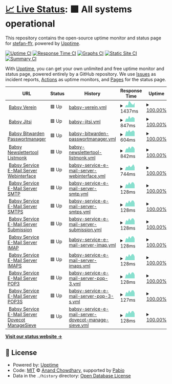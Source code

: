 # [📈 Live Status](https://uptime.babsy.ch): <!--live status--> **🟩 All systems operational**

This repository contains the open-source uptime monitor and status page for [stefan-ffr](https://uptime.babsy.ch), powered by [Upptime](https://github.com/upptime/upptime).

[![Uptime CI](https://github.com/stefan-ffr/uptime/workflows/Uptime%20CI/badge.svg)](https://github.com/stefan-ffr/uptime/actions?query=workflow%3A%22Uptime+CI%22)
[![Response Time CI](https://github.com/stefan-ffr/uptime/workflows/Response%20Time%20CI/badge.svg)](https://github.com/stefan-ffr/uptime/actions?query=workflow%3A%22Response+Time+CI%22)
[![Graphs CI](https://github.com/stefan-ffr/uptime/workflows/Graphs%20CI/badge.svg)](https://github.com/stefan-ffr/uptime/actions?query=workflow%3A%22Graphs+CI%22)
[![Static Site CI](https://github.com/stefan-ffr/uptime/workflows/Static%20Site%20CI/badge.svg)](https://github.com/stefan-ffr/uptime/actions?query=workflow%3A%22Static+Site+CI%22)
[![Summary CI](https://github.com/stefan-ffr/uptime/workflows/Summary%20CI/badge.svg)](https://github.com/stefan-ffr/uptime/actions?query=workflow%3A%22Summary+CI%22)

With [Upptime](https://upptime.js.org), you can get your own unlimited and free uptime monitor and status page, powered entirely by a GitHub repository. We use [Issues](https://github.com/stefan-ffr/uptime/issues) as incident reports, [Actions](https://github.com/stefan-ffr/uptime/actions) as uptime monitors, and [Pages](https://uptime.babsy.ch) for the status page.

<!--start: status pages-->
<!-- This summary is generated by Upptime (https://github.com/upptime/upptime) -->
<!-- Do not edit this manually, your changes will be overwritten -->
<!-- prettier-ignore -->
| URL | Status | History | Response Time | Uptime |
| --- | ------ | ------- | ------------- | ------ |
| <img alt="" src="https://icons.duckduckgo.com/ip3/verein.babsy.ch.ico" height="13"> [Babsy Verein](https://verein.babsy.ch) | 🟩 Up | [babsy-verein.yml](https://github.com/BabsyIT/uptime/commits/HEAD/history/babsy-verein.yml) | <details><summary><img alt="Response time graph" src="./graphs/babsy-verein/response-time-week.png" height="20"> 1437ms</summary><br><a href="https://uptime.babsy.ch/history/babsy-verein"><img alt="Response time 1368" src="https://img.shields.io/endpoint?url=https%3A%2F%2Fraw.githubusercontent.com%2FBabsyIT%2Fuptime%2FHEAD%2Fapi%2Fbabsy-verein%2Fresponse-time.json"></a><br><a href="https://uptime.babsy.ch/history/babsy-verein"><img alt="24-hour response time 1821" src="https://img.shields.io/endpoint?url=https%3A%2F%2Fraw.githubusercontent.com%2FBabsyIT%2Fuptime%2FHEAD%2Fapi%2Fbabsy-verein%2Fresponse-time-day.json"></a><br><a href="https://uptime.babsy.ch/history/babsy-verein"><img alt="7-day response time 1437" src="https://img.shields.io/endpoint?url=https%3A%2F%2Fraw.githubusercontent.com%2FBabsyIT%2Fuptime%2FHEAD%2Fapi%2Fbabsy-verein%2Fresponse-time-week.json"></a><br><a href="https://uptime.babsy.ch/history/babsy-verein"><img alt="30-day response time 1296" src="https://img.shields.io/endpoint?url=https%3A%2F%2Fraw.githubusercontent.com%2FBabsyIT%2Fuptime%2FHEAD%2Fapi%2Fbabsy-verein%2Fresponse-time-month.json"></a><br><a href="https://uptime.babsy.ch/history/babsy-verein"><img alt="1-year response time 1368" src="https://img.shields.io/endpoint?url=https%3A%2F%2Fraw.githubusercontent.com%2FBabsyIT%2Fuptime%2FHEAD%2Fapi%2Fbabsy-verein%2Fresponse-time-year.json"></a></details> | <details><summary><a href="https://uptime.babsy.ch/history/babsy-verein">100.00%</a></summary><a href="https://uptime.babsy.ch/history/babsy-verein"><img alt="All-time uptime 99.97%" src="https://img.shields.io/endpoint?url=https%3A%2F%2Fraw.githubusercontent.com%2FBabsyIT%2Fuptime%2FHEAD%2Fapi%2Fbabsy-verein%2Fuptime.json"></a><br><a href="https://uptime.babsy.ch/history/babsy-verein"><img alt="24-hour uptime 100.00%" src="https://img.shields.io/endpoint?url=https%3A%2F%2Fraw.githubusercontent.com%2FBabsyIT%2Fuptime%2FHEAD%2Fapi%2Fbabsy-verein%2Fuptime-day.json"></a><br><a href="https://uptime.babsy.ch/history/babsy-verein"><img alt="7-day uptime 100.00%" src="https://img.shields.io/endpoint?url=https%3A%2F%2Fraw.githubusercontent.com%2FBabsyIT%2Fuptime%2FHEAD%2Fapi%2Fbabsy-verein%2Fuptime-week.json"></a><br><a href="https://uptime.babsy.ch/history/babsy-verein"><img alt="30-day uptime 100.00%" src="https://img.shields.io/endpoint?url=https%3A%2F%2Fraw.githubusercontent.com%2FBabsyIT%2Fuptime%2FHEAD%2Fapi%2Fbabsy-verein%2Fuptime-month.json"></a><br><a href="https://uptime.babsy.ch/history/babsy-verein"><img alt="1-year uptime 99.97%" src="https://img.shields.io/endpoint?url=https%3A%2F%2Fraw.githubusercontent.com%2FBabsyIT%2Fuptime%2FHEAD%2Fapi%2Fbabsy-verein%2Fuptime-year.json"></a></details>
| <img alt="" src="https://icons.duckduckgo.com/ip3/jitsi.babsy.ch.ico" height="13"> [Babsy Jitsi](https://jitsi.babsy.ch) | 🟩 Up | [babsy-jitsi.yml](https://github.com/BabsyIT/uptime/commits/HEAD/history/babsy-jitsi.yml) | <details><summary><img alt="Response time graph" src="./graphs/babsy-jitsi/response-time-week.png" height="20"> 847ms</summary><br><a href="https://uptime.babsy.ch/history/babsy-jitsi"><img alt="Response time 796" src="https://img.shields.io/endpoint?url=https%3A%2F%2Fraw.githubusercontent.com%2FBabsyIT%2Fuptime%2FHEAD%2Fapi%2Fbabsy-jitsi%2Fresponse-time.json"></a><br><a href="https://uptime.babsy.ch/history/babsy-jitsi"><img alt="24-hour response time 738" src="https://img.shields.io/endpoint?url=https%3A%2F%2Fraw.githubusercontent.com%2FBabsyIT%2Fuptime%2FHEAD%2Fapi%2Fbabsy-jitsi%2Fresponse-time-day.json"></a><br><a href="https://uptime.babsy.ch/history/babsy-jitsi"><img alt="7-day response time 847" src="https://img.shields.io/endpoint?url=https%3A%2F%2Fraw.githubusercontent.com%2FBabsyIT%2Fuptime%2FHEAD%2Fapi%2Fbabsy-jitsi%2Fresponse-time-week.json"></a><br><a href="https://uptime.babsy.ch/history/babsy-jitsi"><img alt="30-day response time 828" src="https://img.shields.io/endpoint?url=https%3A%2F%2Fraw.githubusercontent.com%2FBabsyIT%2Fuptime%2FHEAD%2Fapi%2Fbabsy-jitsi%2Fresponse-time-month.json"></a><br><a href="https://uptime.babsy.ch/history/babsy-jitsi"><img alt="1-year response time 796" src="https://img.shields.io/endpoint?url=https%3A%2F%2Fraw.githubusercontent.com%2FBabsyIT%2Fuptime%2FHEAD%2Fapi%2Fbabsy-jitsi%2Fresponse-time-year.json"></a></details> | <details><summary><a href="https://uptime.babsy.ch/history/babsy-jitsi">100.00%</a></summary><a href="https://uptime.babsy.ch/history/babsy-jitsi"><img alt="All-time uptime 100.00%" src="https://img.shields.io/endpoint?url=https%3A%2F%2Fraw.githubusercontent.com%2FBabsyIT%2Fuptime%2FHEAD%2Fapi%2Fbabsy-jitsi%2Fuptime.json"></a><br><a href="https://uptime.babsy.ch/history/babsy-jitsi"><img alt="24-hour uptime 100.00%" src="https://img.shields.io/endpoint?url=https%3A%2F%2Fraw.githubusercontent.com%2FBabsyIT%2Fuptime%2FHEAD%2Fapi%2Fbabsy-jitsi%2Fuptime-day.json"></a><br><a href="https://uptime.babsy.ch/history/babsy-jitsi"><img alt="7-day uptime 100.00%" src="https://img.shields.io/endpoint?url=https%3A%2F%2Fraw.githubusercontent.com%2FBabsyIT%2Fuptime%2FHEAD%2Fapi%2Fbabsy-jitsi%2Fuptime-week.json"></a><br><a href="https://uptime.babsy.ch/history/babsy-jitsi"><img alt="30-day uptime 100.00%" src="https://img.shields.io/endpoint?url=https%3A%2F%2Fraw.githubusercontent.com%2FBabsyIT%2Fuptime%2FHEAD%2Fapi%2Fbabsy-jitsi%2Fuptime-month.json"></a><br><a href="https://uptime.babsy.ch/history/babsy-jitsi"><img alt="1-year uptime 100.00%" src="https://img.shields.io/endpoint?url=https%3A%2F%2Fraw.githubusercontent.com%2FBabsyIT%2Fuptime%2FHEAD%2Fapi%2Fbabsy-jitsi%2Fuptime-year.json"></a></details>
| <img alt="" src="https://icons.duckduckgo.com/ip3/bitwarden.babsy.ch.ico" height="13"> [Babsy Bitwarden Passwortmanager](https://bitwarden.babsy.ch) | 🟩 Up | [babsy-bitwarden-passwortmanager.yml](https://github.com/BabsyIT/uptime/commits/HEAD/history/babsy-bitwarden-passwortmanager.yml) | <details><summary><img alt="Response time graph" src="./graphs/babsy-bitwarden-passwortmanager/response-time-week.png" height="20"> 604ms</summary><br><a href="https://uptime.babsy.ch/history/babsy-bitwarden-passwortmanager"><img alt="Response time 561" src="https://img.shields.io/endpoint?url=https%3A%2F%2Fraw.githubusercontent.com%2FBabsyIT%2Fuptime%2FHEAD%2Fapi%2Fbabsy-bitwarden-passwortmanager%2Fresponse-time.json"></a><br><a href="https://uptime.babsy.ch/history/babsy-bitwarden-passwortmanager"><img alt="24-hour response time 533" src="https://img.shields.io/endpoint?url=https%3A%2F%2Fraw.githubusercontent.com%2FBabsyIT%2Fuptime%2FHEAD%2Fapi%2Fbabsy-bitwarden-passwortmanager%2Fresponse-time-day.json"></a><br><a href="https://uptime.babsy.ch/history/babsy-bitwarden-passwortmanager"><img alt="7-day response time 604" src="https://img.shields.io/endpoint?url=https%3A%2F%2Fraw.githubusercontent.com%2FBabsyIT%2Fuptime%2FHEAD%2Fapi%2Fbabsy-bitwarden-passwortmanager%2Fresponse-time-week.json"></a><br><a href="https://uptime.babsy.ch/history/babsy-bitwarden-passwortmanager"><img alt="30-day response time 610" src="https://img.shields.io/endpoint?url=https%3A%2F%2Fraw.githubusercontent.com%2FBabsyIT%2Fuptime%2FHEAD%2Fapi%2Fbabsy-bitwarden-passwortmanager%2Fresponse-time-month.json"></a><br><a href="https://uptime.babsy.ch/history/babsy-bitwarden-passwortmanager"><img alt="1-year response time 561" src="https://img.shields.io/endpoint?url=https%3A%2F%2Fraw.githubusercontent.com%2FBabsyIT%2Fuptime%2FHEAD%2Fapi%2Fbabsy-bitwarden-passwortmanager%2Fresponse-time-year.json"></a></details> | <details><summary><a href="https://uptime.babsy.ch/history/babsy-bitwarden-passwortmanager">100.00%</a></summary><a href="https://uptime.babsy.ch/history/babsy-bitwarden-passwortmanager"><img alt="All-time uptime 100.00%" src="https://img.shields.io/endpoint?url=https%3A%2F%2Fraw.githubusercontent.com%2FBabsyIT%2Fuptime%2FHEAD%2Fapi%2Fbabsy-bitwarden-passwortmanager%2Fuptime.json"></a><br><a href="https://uptime.babsy.ch/history/babsy-bitwarden-passwortmanager"><img alt="24-hour uptime 100.00%" src="https://img.shields.io/endpoint?url=https%3A%2F%2Fraw.githubusercontent.com%2FBabsyIT%2Fuptime%2FHEAD%2Fapi%2Fbabsy-bitwarden-passwortmanager%2Fuptime-day.json"></a><br><a href="https://uptime.babsy.ch/history/babsy-bitwarden-passwortmanager"><img alt="7-day uptime 100.00%" src="https://img.shields.io/endpoint?url=https%3A%2F%2Fraw.githubusercontent.com%2FBabsyIT%2Fuptime%2FHEAD%2Fapi%2Fbabsy-bitwarden-passwortmanager%2Fuptime-week.json"></a><br><a href="https://uptime.babsy.ch/history/babsy-bitwarden-passwortmanager"><img alt="30-day uptime 100.00%" src="https://img.shields.io/endpoint?url=https%3A%2F%2Fraw.githubusercontent.com%2FBabsyIT%2Fuptime%2FHEAD%2Fapi%2Fbabsy-bitwarden-passwortmanager%2Fuptime-month.json"></a><br><a href="https://uptime.babsy.ch/history/babsy-bitwarden-passwortmanager"><img alt="1-year uptime 100.00%" src="https://img.shields.io/endpoint?url=https%3A%2F%2Fraw.githubusercontent.com%2FBabsyIT%2Fuptime%2FHEAD%2Fapi%2Fbabsy-bitwarden-passwortmanager%2Fuptime-year.json"></a></details>
| <img alt="" src="https://icons.duckduckgo.com/ip3/newsletter.babsy.ch.ico" height="13"> [Babsy Newslettertool Listmonk](http://newsletter.babsy.ch) | 🟩 Up | [babsy-newslettertool-listmonk.yml](https://github.com/BabsyIT/uptime/commits/HEAD/history/babsy-newslettertool-listmonk.yml) | <details><summary><img alt="Response time graph" src="./graphs/babsy-newslettertool-listmonk/response-time-week.png" height="20"> 842ms</summary><br><a href="https://uptime.babsy.ch/history/babsy-newslettertool-listmonk"><img alt="Response time 621" src="https://img.shields.io/endpoint?url=https%3A%2F%2Fraw.githubusercontent.com%2FBabsyIT%2Fuptime%2FHEAD%2Fapi%2Fbabsy-newslettertool-listmonk%2Fresponse-time.json"></a><br><a href="https://uptime.babsy.ch/history/babsy-newslettertool-listmonk"><img alt="24-hour response time 653" src="https://img.shields.io/endpoint?url=https%3A%2F%2Fraw.githubusercontent.com%2FBabsyIT%2Fuptime%2FHEAD%2Fapi%2Fbabsy-newslettertool-listmonk%2Fresponse-time-day.json"></a><br><a href="https://uptime.babsy.ch/history/babsy-newslettertool-listmonk"><img alt="7-day response time 842" src="https://img.shields.io/endpoint?url=https%3A%2F%2Fraw.githubusercontent.com%2FBabsyIT%2Fuptime%2FHEAD%2Fapi%2Fbabsy-newslettertool-listmonk%2Fresponse-time-week.json"></a><br><a href="https://uptime.babsy.ch/history/babsy-newslettertool-listmonk"><img alt="30-day response time 825" src="https://img.shields.io/endpoint?url=https%3A%2F%2Fraw.githubusercontent.com%2FBabsyIT%2Fuptime%2FHEAD%2Fapi%2Fbabsy-newslettertool-listmonk%2Fresponse-time-month.json"></a><br><a href="https://uptime.babsy.ch/history/babsy-newslettertool-listmonk"><img alt="1-year response time 621" src="https://img.shields.io/endpoint?url=https%3A%2F%2Fraw.githubusercontent.com%2FBabsyIT%2Fuptime%2FHEAD%2Fapi%2Fbabsy-newslettertool-listmonk%2Fresponse-time-year.json"></a></details> | <details><summary><a href="https://uptime.babsy.ch/history/babsy-newslettertool-listmonk">100.00%</a></summary><a href="https://uptime.babsy.ch/history/babsy-newslettertool-listmonk"><img alt="All-time uptime 43.64%" src="https://img.shields.io/endpoint?url=https%3A%2F%2Fraw.githubusercontent.com%2FBabsyIT%2Fuptime%2FHEAD%2Fapi%2Fbabsy-newslettertool-listmonk%2Fuptime.json"></a><br><a href="https://uptime.babsy.ch/history/babsy-newslettertool-listmonk"><img alt="24-hour uptime 100.00%" src="https://img.shields.io/endpoint?url=https%3A%2F%2Fraw.githubusercontent.com%2FBabsyIT%2Fuptime%2FHEAD%2Fapi%2Fbabsy-newslettertool-listmonk%2Fuptime-day.json"></a><br><a href="https://uptime.babsy.ch/history/babsy-newslettertool-listmonk"><img alt="7-day uptime 100.00%" src="https://img.shields.io/endpoint?url=https%3A%2F%2Fraw.githubusercontent.com%2FBabsyIT%2Fuptime%2FHEAD%2Fapi%2Fbabsy-newslettertool-listmonk%2Fuptime-week.json"></a><br><a href="https://uptime.babsy.ch/history/babsy-newslettertool-listmonk"><img alt="30-day uptime 100.00%" src="https://img.shields.io/endpoint?url=https%3A%2F%2Fraw.githubusercontent.com%2FBabsyIT%2Fuptime%2FHEAD%2Fapi%2Fbabsy-newslettertool-listmonk%2Fuptime-month.json"></a><br><a href="https://uptime.babsy.ch/history/babsy-newslettertool-listmonk"><img alt="1-year uptime 43.64%" src="https://img.shields.io/endpoint?url=https%3A%2F%2Fraw.githubusercontent.com%2FBabsyIT%2Fuptime%2FHEAD%2Fapi%2Fbabsy-newslettertool-listmonk%2Fuptime-year.json"></a></details>
| <img alt="" src="https://icons.duckduckgo.com/ip3/mail.service.babsy.ch.ico" height="13"> [Babsy Service E-Mail Server Webinterface](https://mail.service.babsy.ch) | 🟩 Up | [babsy-service-e-mail-server-webinterface.yml](https://github.com/BabsyIT/uptime/commits/HEAD/history/babsy-service-e-mail-server-webinterface.yml) | <details><summary><img alt="Response time graph" src="./graphs/babsy-service-e-mail-server-webinterface/response-time-week.png" height="20"> 744ms</summary><br><a href="https://uptime.babsy.ch/history/babsy-service-e-mail-server-webinterface"><img alt="Response time 666" src="https://img.shields.io/endpoint?url=https%3A%2F%2Fraw.githubusercontent.com%2FBabsyIT%2Fuptime%2FHEAD%2Fapi%2Fbabsy-service-e-mail-server-webinterface%2Fresponse-time.json"></a><br><a href="https://uptime.babsy.ch/history/babsy-service-e-mail-server-webinterface"><img alt="24-hour response time 579" src="https://img.shields.io/endpoint?url=https%3A%2F%2Fraw.githubusercontent.com%2FBabsyIT%2Fuptime%2FHEAD%2Fapi%2Fbabsy-service-e-mail-server-webinterface%2Fresponse-time-day.json"></a><br><a href="https://uptime.babsy.ch/history/babsy-service-e-mail-server-webinterface"><img alt="7-day response time 744" src="https://img.shields.io/endpoint?url=https%3A%2F%2Fraw.githubusercontent.com%2FBabsyIT%2Fuptime%2FHEAD%2Fapi%2Fbabsy-service-e-mail-server-webinterface%2Fresponse-time-week.json"></a><br><a href="https://uptime.babsy.ch/history/babsy-service-e-mail-server-webinterface"><img alt="30-day response time 710" src="https://img.shields.io/endpoint?url=https%3A%2F%2Fraw.githubusercontent.com%2FBabsyIT%2Fuptime%2FHEAD%2Fapi%2Fbabsy-service-e-mail-server-webinterface%2Fresponse-time-month.json"></a><br><a href="https://uptime.babsy.ch/history/babsy-service-e-mail-server-webinterface"><img alt="1-year response time 666" src="https://img.shields.io/endpoint?url=https%3A%2F%2Fraw.githubusercontent.com%2FBabsyIT%2Fuptime%2FHEAD%2Fapi%2Fbabsy-service-e-mail-server-webinterface%2Fresponse-time-year.json"></a></details> | <details><summary><a href="https://uptime.babsy.ch/history/babsy-service-e-mail-server-webinterface">100.00%</a></summary><a href="https://uptime.babsy.ch/history/babsy-service-e-mail-server-webinterface"><img alt="All-time uptime 100.00%" src="https://img.shields.io/endpoint?url=https%3A%2F%2Fraw.githubusercontent.com%2FBabsyIT%2Fuptime%2FHEAD%2Fapi%2Fbabsy-service-e-mail-server-webinterface%2Fuptime.json"></a><br><a href="https://uptime.babsy.ch/history/babsy-service-e-mail-server-webinterface"><img alt="24-hour uptime 100.00%" src="https://img.shields.io/endpoint?url=https%3A%2F%2Fraw.githubusercontent.com%2FBabsyIT%2Fuptime%2FHEAD%2Fapi%2Fbabsy-service-e-mail-server-webinterface%2Fuptime-day.json"></a><br><a href="https://uptime.babsy.ch/history/babsy-service-e-mail-server-webinterface"><img alt="7-day uptime 100.00%" src="https://img.shields.io/endpoint?url=https%3A%2F%2Fraw.githubusercontent.com%2FBabsyIT%2Fuptime%2FHEAD%2Fapi%2Fbabsy-service-e-mail-server-webinterface%2Fuptime-week.json"></a><br><a href="https://uptime.babsy.ch/history/babsy-service-e-mail-server-webinterface"><img alt="30-day uptime 100.00%" src="https://img.shields.io/endpoint?url=https%3A%2F%2Fraw.githubusercontent.com%2FBabsyIT%2Fuptime%2FHEAD%2Fapi%2Fbabsy-service-e-mail-server-webinterface%2Fuptime-month.json"></a><br><a href="https://uptime.babsy.ch/history/babsy-service-e-mail-server-webinterface"><img alt="1-year uptime 100.00%" src="https://img.shields.io/endpoint?url=https%3A%2F%2Fraw.githubusercontent.com%2FBabsyIT%2Fuptime%2FHEAD%2Fapi%2Fbabsy-service-e-mail-server-webinterface%2Fuptime-year.json"></a></details>
| <img alt="" src="https://icons.duckduckgo.com/ip3/null.ico" height="13"> [Babsy Service E-Mail Server SMTP](mail.service.babsy.ch) | 🟩 Up | [babsy-service-e-mail-server-smtp.yml](https://github.com/BabsyIT/uptime/commits/HEAD/history/babsy-service-e-mail-server-smtp.yml) | <details><summary><img alt="Response time graph" src="./graphs/babsy-service-e-mail-server-smtp/response-time-week.png" height="20"> 128ms</summary><br><a href="https://uptime.babsy.ch/history/babsy-service-e-mail-server-smtp"><img alt="Response time 125" src="https://img.shields.io/endpoint?url=https%3A%2F%2Fraw.githubusercontent.com%2FBabsyIT%2Fuptime%2FHEAD%2Fapi%2Fbabsy-service-e-mail-server-smtp%2Fresponse-time.json"></a><br><a href="https://uptime.babsy.ch/history/babsy-service-e-mail-server-smtp"><img alt="24-hour response time 95" src="https://img.shields.io/endpoint?url=https%3A%2F%2Fraw.githubusercontent.com%2FBabsyIT%2Fuptime%2FHEAD%2Fapi%2Fbabsy-service-e-mail-server-smtp%2Fresponse-time-day.json"></a><br><a href="https://uptime.babsy.ch/history/babsy-service-e-mail-server-smtp"><img alt="7-day response time 128" src="https://img.shields.io/endpoint?url=https%3A%2F%2Fraw.githubusercontent.com%2FBabsyIT%2Fuptime%2FHEAD%2Fapi%2Fbabsy-service-e-mail-server-smtp%2Fresponse-time-week.json"></a><br><a href="https://uptime.babsy.ch/history/babsy-service-e-mail-server-smtp"><img alt="30-day response time 120" src="https://img.shields.io/endpoint?url=https%3A%2F%2Fraw.githubusercontent.com%2FBabsyIT%2Fuptime%2FHEAD%2Fapi%2Fbabsy-service-e-mail-server-smtp%2Fresponse-time-month.json"></a><br><a href="https://uptime.babsy.ch/history/babsy-service-e-mail-server-smtp"><img alt="1-year response time 125" src="https://img.shields.io/endpoint?url=https%3A%2F%2Fraw.githubusercontent.com%2FBabsyIT%2Fuptime%2FHEAD%2Fapi%2Fbabsy-service-e-mail-server-smtp%2Fresponse-time-year.json"></a></details> | <details><summary><a href="https://uptime.babsy.ch/history/babsy-service-e-mail-server-smtp">100.00%</a></summary><a href="https://uptime.babsy.ch/history/babsy-service-e-mail-server-smtp"><img alt="All-time uptime 100.00%" src="https://img.shields.io/endpoint?url=https%3A%2F%2Fraw.githubusercontent.com%2FBabsyIT%2Fuptime%2FHEAD%2Fapi%2Fbabsy-service-e-mail-server-smtp%2Fuptime.json"></a><br><a href="https://uptime.babsy.ch/history/babsy-service-e-mail-server-smtp"><img alt="24-hour uptime 100.00%" src="https://img.shields.io/endpoint?url=https%3A%2F%2Fraw.githubusercontent.com%2FBabsyIT%2Fuptime%2FHEAD%2Fapi%2Fbabsy-service-e-mail-server-smtp%2Fuptime-day.json"></a><br><a href="https://uptime.babsy.ch/history/babsy-service-e-mail-server-smtp"><img alt="7-day uptime 100.00%" src="https://img.shields.io/endpoint?url=https%3A%2F%2Fraw.githubusercontent.com%2FBabsyIT%2Fuptime%2FHEAD%2Fapi%2Fbabsy-service-e-mail-server-smtp%2Fuptime-week.json"></a><br><a href="https://uptime.babsy.ch/history/babsy-service-e-mail-server-smtp"><img alt="30-day uptime 100.00%" src="https://img.shields.io/endpoint?url=https%3A%2F%2Fraw.githubusercontent.com%2FBabsyIT%2Fuptime%2FHEAD%2Fapi%2Fbabsy-service-e-mail-server-smtp%2Fuptime-month.json"></a><br><a href="https://uptime.babsy.ch/history/babsy-service-e-mail-server-smtp"><img alt="1-year uptime 100.00%" src="https://img.shields.io/endpoint?url=https%3A%2F%2Fraw.githubusercontent.com%2FBabsyIT%2Fuptime%2FHEAD%2Fapi%2Fbabsy-service-e-mail-server-smtp%2Fuptime-year.json"></a></details>
| <img alt="" src="https://icons.duckduckgo.com/ip3/null.ico" height="13"> [Babsy Service E-Mail Server SMTPS](mail.service.babsy.ch) | 🟩 Up | [babsy-service-e-mail-server-smtps.yml](https://github.com/BabsyIT/uptime/commits/HEAD/history/babsy-service-e-mail-server-smtps.yml) | <details><summary><img alt="Response time graph" src="./graphs/babsy-service-e-mail-server-smtps/response-time-week.png" height="20"> 128ms</summary><br><a href="https://uptime.babsy.ch/history/babsy-service-e-mail-server-smtps"><img alt="Response time 122" src="https://img.shields.io/endpoint?url=https%3A%2F%2Fraw.githubusercontent.com%2FBabsyIT%2Fuptime%2FHEAD%2Fapi%2Fbabsy-service-e-mail-server-smtps%2Fresponse-time.json"></a><br><a href="https://uptime.babsy.ch/history/babsy-service-e-mail-server-smtps"><img alt="24-hour response time 95" src="https://img.shields.io/endpoint?url=https%3A%2F%2Fraw.githubusercontent.com%2FBabsyIT%2Fuptime%2FHEAD%2Fapi%2Fbabsy-service-e-mail-server-smtps%2Fresponse-time-day.json"></a><br><a href="https://uptime.babsy.ch/history/babsy-service-e-mail-server-smtps"><img alt="7-day response time 128" src="https://img.shields.io/endpoint?url=https%3A%2F%2Fraw.githubusercontent.com%2FBabsyIT%2Fuptime%2FHEAD%2Fapi%2Fbabsy-service-e-mail-server-smtps%2Fresponse-time-week.json"></a><br><a href="https://uptime.babsy.ch/history/babsy-service-e-mail-server-smtps"><img alt="30-day response time 120" src="https://img.shields.io/endpoint?url=https%3A%2F%2Fraw.githubusercontent.com%2FBabsyIT%2Fuptime%2FHEAD%2Fapi%2Fbabsy-service-e-mail-server-smtps%2Fresponse-time-month.json"></a><br><a href="https://uptime.babsy.ch/history/babsy-service-e-mail-server-smtps"><img alt="1-year response time 122" src="https://img.shields.io/endpoint?url=https%3A%2F%2Fraw.githubusercontent.com%2FBabsyIT%2Fuptime%2FHEAD%2Fapi%2Fbabsy-service-e-mail-server-smtps%2Fresponse-time-year.json"></a></details> | <details><summary><a href="https://uptime.babsy.ch/history/babsy-service-e-mail-server-smtps">100.00%</a></summary><a href="https://uptime.babsy.ch/history/babsy-service-e-mail-server-smtps"><img alt="All-time uptime 100.00%" src="https://img.shields.io/endpoint?url=https%3A%2F%2Fraw.githubusercontent.com%2FBabsyIT%2Fuptime%2FHEAD%2Fapi%2Fbabsy-service-e-mail-server-smtps%2Fuptime.json"></a><br><a href="https://uptime.babsy.ch/history/babsy-service-e-mail-server-smtps"><img alt="24-hour uptime 100.00%" src="https://img.shields.io/endpoint?url=https%3A%2F%2Fraw.githubusercontent.com%2FBabsyIT%2Fuptime%2FHEAD%2Fapi%2Fbabsy-service-e-mail-server-smtps%2Fuptime-day.json"></a><br><a href="https://uptime.babsy.ch/history/babsy-service-e-mail-server-smtps"><img alt="7-day uptime 100.00%" src="https://img.shields.io/endpoint?url=https%3A%2F%2Fraw.githubusercontent.com%2FBabsyIT%2Fuptime%2FHEAD%2Fapi%2Fbabsy-service-e-mail-server-smtps%2Fuptime-week.json"></a><br><a href="https://uptime.babsy.ch/history/babsy-service-e-mail-server-smtps"><img alt="30-day uptime 100.00%" src="https://img.shields.io/endpoint?url=https%3A%2F%2Fraw.githubusercontent.com%2FBabsyIT%2Fuptime%2FHEAD%2Fapi%2Fbabsy-service-e-mail-server-smtps%2Fuptime-month.json"></a><br><a href="https://uptime.babsy.ch/history/babsy-service-e-mail-server-smtps"><img alt="1-year uptime 100.00%" src="https://img.shields.io/endpoint?url=https%3A%2F%2Fraw.githubusercontent.com%2FBabsyIT%2Fuptime%2FHEAD%2Fapi%2Fbabsy-service-e-mail-server-smtps%2Fuptime-year.json"></a></details>
| <img alt="" src="https://icons.duckduckgo.com/ip3/null.ico" height="13"> [Babsy Service E-Mail Server Submission](mail.service.babsy.ch) | 🟩 Up | [babsy-service-e-mail-server-submission.yml](https://github.com/BabsyIT/uptime/commits/HEAD/history/babsy-service-e-mail-server-submission.yml) | <details><summary><img alt="Response time graph" src="./graphs/babsy-service-e-mail-server-submission/response-time-week.png" height="20"> 128ms</summary><br><a href="https://uptime.babsy.ch/history/babsy-service-e-mail-server-submission"><img alt="Response time 122" src="https://img.shields.io/endpoint?url=https%3A%2F%2Fraw.githubusercontent.com%2FBabsyIT%2Fuptime%2FHEAD%2Fapi%2Fbabsy-service-e-mail-server-submission%2Fresponse-time.json"></a><br><a href="https://uptime.babsy.ch/history/babsy-service-e-mail-server-submission"><img alt="24-hour response time 95" src="https://img.shields.io/endpoint?url=https%3A%2F%2Fraw.githubusercontent.com%2FBabsyIT%2Fuptime%2FHEAD%2Fapi%2Fbabsy-service-e-mail-server-submission%2Fresponse-time-day.json"></a><br><a href="https://uptime.babsy.ch/history/babsy-service-e-mail-server-submission"><img alt="7-day response time 128" src="https://img.shields.io/endpoint?url=https%3A%2F%2Fraw.githubusercontent.com%2FBabsyIT%2Fuptime%2FHEAD%2Fapi%2Fbabsy-service-e-mail-server-submission%2Fresponse-time-week.json"></a><br><a href="https://uptime.babsy.ch/history/babsy-service-e-mail-server-submission"><img alt="30-day response time 120" src="https://img.shields.io/endpoint?url=https%3A%2F%2Fraw.githubusercontent.com%2FBabsyIT%2Fuptime%2FHEAD%2Fapi%2Fbabsy-service-e-mail-server-submission%2Fresponse-time-month.json"></a><br><a href="https://uptime.babsy.ch/history/babsy-service-e-mail-server-submission"><img alt="1-year response time 122" src="https://img.shields.io/endpoint?url=https%3A%2F%2Fraw.githubusercontent.com%2FBabsyIT%2Fuptime%2FHEAD%2Fapi%2Fbabsy-service-e-mail-server-submission%2Fresponse-time-year.json"></a></details> | <details><summary><a href="https://uptime.babsy.ch/history/babsy-service-e-mail-server-submission">100.00%</a></summary><a href="https://uptime.babsy.ch/history/babsy-service-e-mail-server-submission"><img alt="All-time uptime 100.00%" src="https://img.shields.io/endpoint?url=https%3A%2F%2Fraw.githubusercontent.com%2FBabsyIT%2Fuptime%2FHEAD%2Fapi%2Fbabsy-service-e-mail-server-submission%2Fuptime.json"></a><br><a href="https://uptime.babsy.ch/history/babsy-service-e-mail-server-submission"><img alt="24-hour uptime 100.00%" src="https://img.shields.io/endpoint?url=https%3A%2F%2Fraw.githubusercontent.com%2FBabsyIT%2Fuptime%2FHEAD%2Fapi%2Fbabsy-service-e-mail-server-submission%2Fuptime-day.json"></a><br><a href="https://uptime.babsy.ch/history/babsy-service-e-mail-server-submission"><img alt="7-day uptime 100.00%" src="https://img.shields.io/endpoint?url=https%3A%2F%2Fraw.githubusercontent.com%2FBabsyIT%2Fuptime%2FHEAD%2Fapi%2Fbabsy-service-e-mail-server-submission%2Fuptime-week.json"></a><br><a href="https://uptime.babsy.ch/history/babsy-service-e-mail-server-submission"><img alt="30-day uptime 100.00%" src="https://img.shields.io/endpoint?url=https%3A%2F%2Fraw.githubusercontent.com%2FBabsyIT%2Fuptime%2FHEAD%2Fapi%2Fbabsy-service-e-mail-server-submission%2Fuptime-month.json"></a><br><a href="https://uptime.babsy.ch/history/babsy-service-e-mail-server-submission"><img alt="1-year uptime 100.00%" src="https://img.shields.io/endpoint?url=https%3A%2F%2Fraw.githubusercontent.com%2FBabsyIT%2Fuptime%2FHEAD%2Fapi%2Fbabsy-service-e-mail-server-submission%2Fuptime-year.json"></a></details>
| <img alt="" src="https://icons.duckduckgo.com/ip3/null.ico" height="13"> [Babsy Service E-Mail Server IMAP](mail.service.babsy.ch) | 🟩 Up | [babsy-service-e-mail-server-imap.yml](https://github.com/BabsyIT/uptime/commits/HEAD/history/babsy-service-e-mail-server-imap.yml) | <details><summary><img alt="Response time graph" src="./graphs/babsy-service-e-mail-server-imap/response-time-week.png" height="20"> 128ms</summary><br><a href="https://uptime.babsy.ch/history/babsy-service-e-mail-server-imap"><img alt="Response time 122" src="https://img.shields.io/endpoint?url=https%3A%2F%2Fraw.githubusercontent.com%2FBabsyIT%2Fuptime%2FHEAD%2Fapi%2Fbabsy-service-e-mail-server-imap%2Fresponse-time.json"></a><br><a href="https://uptime.babsy.ch/history/babsy-service-e-mail-server-imap"><img alt="24-hour response time 96" src="https://img.shields.io/endpoint?url=https%3A%2F%2Fraw.githubusercontent.com%2FBabsyIT%2Fuptime%2FHEAD%2Fapi%2Fbabsy-service-e-mail-server-imap%2Fresponse-time-day.json"></a><br><a href="https://uptime.babsy.ch/history/babsy-service-e-mail-server-imap"><img alt="7-day response time 128" src="https://img.shields.io/endpoint?url=https%3A%2F%2Fraw.githubusercontent.com%2FBabsyIT%2Fuptime%2FHEAD%2Fapi%2Fbabsy-service-e-mail-server-imap%2Fresponse-time-week.json"></a><br><a href="https://uptime.babsy.ch/history/babsy-service-e-mail-server-imap"><img alt="30-day response time 120" src="https://img.shields.io/endpoint?url=https%3A%2F%2Fraw.githubusercontent.com%2FBabsyIT%2Fuptime%2FHEAD%2Fapi%2Fbabsy-service-e-mail-server-imap%2Fresponse-time-month.json"></a><br><a href="https://uptime.babsy.ch/history/babsy-service-e-mail-server-imap"><img alt="1-year response time 122" src="https://img.shields.io/endpoint?url=https%3A%2F%2Fraw.githubusercontent.com%2FBabsyIT%2Fuptime%2FHEAD%2Fapi%2Fbabsy-service-e-mail-server-imap%2Fresponse-time-year.json"></a></details> | <details><summary><a href="https://uptime.babsy.ch/history/babsy-service-e-mail-server-imap">100.00%</a></summary><a href="https://uptime.babsy.ch/history/babsy-service-e-mail-server-imap"><img alt="All-time uptime 100.00%" src="https://img.shields.io/endpoint?url=https%3A%2F%2Fraw.githubusercontent.com%2FBabsyIT%2Fuptime%2FHEAD%2Fapi%2Fbabsy-service-e-mail-server-imap%2Fuptime.json"></a><br><a href="https://uptime.babsy.ch/history/babsy-service-e-mail-server-imap"><img alt="24-hour uptime 100.00%" src="https://img.shields.io/endpoint?url=https%3A%2F%2Fraw.githubusercontent.com%2FBabsyIT%2Fuptime%2FHEAD%2Fapi%2Fbabsy-service-e-mail-server-imap%2Fuptime-day.json"></a><br><a href="https://uptime.babsy.ch/history/babsy-service-e-mail-server-imap"><img alt="7-day uptime 100.00%" src="https://img.shields.io/endpoint?url=https%3A%2F%2Fraw.githubusercontent.com%2FBabsyIT%2Fuptime%2FHEAD%2Fapi%2Fbabsy-service-e-mail-server-imap%2Fuptime-week.json"></a><br><a href="https://uptime.babsy.ch/history/babsy-service-e-mail-server-imap"><img alt="30-day uptime 100.00%" src="https://img.shields.io/endpoint?url=https%3A%2F%2Fraw.githubusercontent.com%2FBabsyIT%2Fuptime%2FHEAD%2Fapi%2Fbabsy-service-e-mail-server-imap%2Fuptime-month.json"></a><br><a href="https://uptime.babsy.ch/history/babsy-service-e-mail-server-imap"><img alt="1-year uptime 100.00%" src="https://img.shields.io/endpoint?url=https%3A%2F%2Fraw.githubusercontent.com%2FBabsyIT%2Fuptime%2FHEAD%2Fapi%2Fbabsy-service-e-mail-server-imap%2Fuptime-year.json"></a></details>
| <img alt="" src="https://icons.duckduckgo.com/ip3/null.ico" height="13"> [Babsy Service E-Mail Server IMAPS](mail.service.babsy.ch) | 🟩 Up | [babsy-service-e-mail-server-imaps.yml](https://github.com/BabsyIT/uptime/commits/HEAD/history/babsy-service-e-mail-server-imaps.yml) | <details><summary><img alt="Response time graph" src="./graphs/babsy-service-e-mail-server-imaps/response-time-week.png" height="20"> 128ms</summary><br><a href="https://uptime.babsy.ch/history/babsy-service-e-mail-server-imaps"><img alt="Response time 122" src="https://img.shields.io/endpoint?url=https%3A%2F%2Fraw.githubusercontent.com%2FBabsyIT%2Fuptime%2FHEAD%2Fapi%2Fbabsy-service-e-mail-server-imaps%2Fresponse-time.json"></a><br><a href="https://uptime.babsy.ch/history/babsy-service-e-mail-server-imaps"><img alt="24-hour response time 96" src="https://img.shields.io/endpoint?url=https%3A%2F%2Fraw.githubusercontent.com%2FBabsyIT%2Fuptime%2FHEAD%2Fapi%2Fbabsy-service-e-mail-server-imaps%2Fresponse-time-day.json"></a><br><a href="https://uptime.babsy.ch/history/babsy-service-e-mail-server-imaps"><img alt="7-day response time 128" src="https://img.shields.io/endpoint?url=https%3A%2F%2Fraw.githubusercontent.com%2FBabsyIT%2Fuptime%2FHEAD%2Fapi%2Fbabsy-service-e-mail-server-imaps%2Fresponse-time-week.json"></a><br><a href="https://uptime.babsy.ch/history/babsy-service-e-mail-server-imaps"><img alt="30-day response time 120" src="https://img.shields.io/endpoint?url=https%3A%2F%2Fraw.githubusercontent.com%2FBabsyIT%2Fuptime%2FHEAD%2Fapi%2Fbabsy-service-e-mail-server-imaps%2Fresponse-time-month.json"></a><br><a href="https://uptime.babsy.ch/history/babsy-service-e-mail-server-imaps"><img alt="1-year response time 122" src="https://img.shields.io/endpoint?url=https%3A%2F%2Fraw.githubusercontent.com%2FBabsyIT%2Fuptime%2FHEAD%2Fapi%2Fbabsy-service-e-mail-server-imaps%2Fresponse-time-year.json"></a></details> | <details><summary><a href="https://uptime.babsy.ch/history/babsy-service-e-mail-server-imaps">100.00%</a></summary><a href="https://uptime.babsy.ch/history/babsy-service-e-mail-server-imaps"><img alt="All-time uptime 100.00%" src="https://img.shields.io/endpoint?url=https%3A%2F%2Fraw.githubusercontent.com%2FBabsyIT%2Fuptime%2FHEAD%2Fapi%2Fbabsy-service-e-mail-server-imaps%2Fuptime.json"></a><br><a href="https://uptime.babsy.ch/history/babsy-service-e-mail-server-imaps"><img alt="24-hour uptime 100.00%" src="https://img.shields.io/endpoint?url=https%3A%2F%2Fraw.githubusercontent.com%2FBabsyIT%2Fuptime%2FHEAD%2Fapi%2Fbabsy-service-e-mail-server-imaps%2Fuptime-day.json"></a><br><a href="https://uptime.babsy.ch/history/babsy-service-e-mail-server-imaps"><img alt="7-day uptime 100.00%" src="https://img.shields.io/endpoint?url=https%3A%2F%2Fraw.githubusercontent.com%2FBabsyIT%2Fuptime%2FHEAD%2Fapi%2Fbabsy-service-e-mail-server-imaps%2Fuptime-week.json"></a><br><a href="https://uptime.babsy.ch/history/babsy-service-e-mail-server-imaps"><img alt="30-day uptime 100.00%" src="https://img.shields.io/endpoint?url=https%3A%2F%2Fraw.githubusercontent.com%2FBabsyIT%2Fuptime%2FHEAD%2Fapi%2Fbabsy-service-e-mail-server-imaps%2Fuptime-month.json"></a><br><a href="https://uptime.babsy.ch/history/babsy-service-e-mail-server-imaps"><img alt="1-year uptime 100.00%" src="https://img.shields.io/endpoint?url=https%3A%2F%2Fraw.githubusercontent.com%2FBabsyIT%2Fuptime%2FHEAD%2Fapi%2Fbabsy-service-e-mail-server-imaps%2Fuptime-year.json"></a></details>
| <img alt="" src="https://icons.duckduckgo.com/ip3/null.ico" height="13"> [Babsy Service E-Mail Server POP3](mail.service.babsy.ch) | 🟩 Up | [babsy-service-e-mail-server-pop-3.yml](https://github.com/BabsyIT/uptime/commits/HEAD/history/babsy-service-e-mail-server-pop-3.yml) | <details><summary><img alt="Response time graph" src="./graphs/babsy-service-e-mail-server-pop-3/response-time-week.png" height="20"> 128ms</summary><br><a href="https://uptime.babsy.ch/history/babsy-service-e-mail-server-pop-3"><img alt="Response time 122" src="https://img.shields.io/endpoint?url=https%3A%2F%2Fraw.githubusercontent.com%2FBabsyIT%2Fuptime%2FHEAD%2Fapi%2Fbabsy-service-e-mail-server-pop-3%2Fresponse-time.json"></a><br><a href="https://uptime.babsy.ch/history/babsy-service-e-mail-server-pop-3"><img alt="24-hour response time 95" src="https://img.shields.io/endpoint?url=https%3A%2F%2Fraw.githubusercontent.com%2FBabsyIT%2Fuptime%2FHEAD%2Fapi%2Fbabsy-service-e-mail-server-pop-3%2Fresponse-time-day.json"></a><br><a href="https://uptime.babsy.ch/history/babsy-service-e-mail-server-pop-3"><img alt="7-day response time 128" src="https://img.shields.io/endpoint?url=https%3A%2F%2Fraw.githubusercontent.com%2FBabsyIT%2Fuptime%2FHEAD%2Fapi%2Fbabsy-service-e-mail-server-pop-3%2Fresponse-time-week.json"></a><br><a href="https://uptime.babsy.ch/history/babsy-service-e-mail-server-pop-3"><img alt="30-day response time 120" src="https://img.shields.io/endpoint?url=https%3A%2F%2Fraw.githubusercontent.com%2FBabsyIT%2Fuptime%2FHEAD%2Fapi%2Fbabsy-service-e-mail-server-pop-3%2Fresponse-time-month.json"></a><br><a href="https://uptime.babsy.ch/history/babsy-service-e-mail-server-pop-3"><img alt="1-year response time 122" src="https://img.shields.io/endpoint?url=https%3A%2F%2Fraw.githubusercontent.com%2FBabsyIT%2Fuptime%2FHEAD%2Fapi%2Fbabsy-service-e-mail-server-pop-3%2Fresponse-time-year.json"></a></details> | <details><summary><a href="https://uptime.babsy.ch/history/babsy-service-e-mail-server-pop-3">100.00%</a></summary><a href="https://uptime.babsy.ch/history/babsy-service-e-mail-server-pop-3"><img alt="All-time uptime 100.00%" src="https://img.shields.io/endpoint?url=https%3A%2F%2Fraw.githubusercontent.com%2FBabsyIT%2Fuptime%2FHEAD%2Fapi%2Fbabsy-service-e-mail-server-pop-3%2Fuptime.json"></a><br><a href="https://uptime.babsy.ch/history/babsy-service-e-mail-server-pop-3"><img alt="24-hour uptime 100.00%" src="https://img.shields.io/endpoint?url=https%3A%2F%2Fraw.githubusercontent.com%2FBabsyIT%2Fuptime%2FHEAD%2Fapi%2Fbabsy-service-e-mail-server-pop-3%2Fuptime-day.json"></a><br><a href="https://uptime.babsy.ch/history/babsy-service-e-mail-server-pop-3"><img alt="7-day uptime 100.00%" src="https://img.shields.io/endpoint?url=https%3A%2F%2Fraw.githubusercontent.com%2FBabsyIT%2Fuptime%2FHEAD%2Fapi%2Fbabsy-service-e-mail-server-pop-3%2Fuptime-week.json"></a><br><a href="https://uptime.babsy.ch/history/babsy-service-e-mail-server-pop-3"><img alt="30-day uptime 100.00%" src="https://img.shields.io/endpoint?url=https%3A%2F%2Fraw.githubusercontent.com%2FBabsyIT%2Fuptime%2FHEAD%2Fapi%2Fbabsy-service-e-mail-server-pop-3%2Fuptime-month.json"></a><br><a href="https://uptime.babsy.ch/history/babsy-service-e-mail-server-pop-3"><img alt="1-year uptime 100.00%" src="https://img.shields.io/endpoint?url=https%3A%2F%2Fraw.githubusercontent.com%2FBabsyIT%2Fuptime%2FHEAD%2Fapi%2Fbabsy-service-e-mail-server-pop-3%2Fuptime-year.json"></a></details>
| <img alt="" src="https://icons.duckduckgo.com/ip3/null.ico" height="13"> [Babsy Service E-Mail Server POP3S](mail.service.babsy.ch) | 🟩 Up | [babsy-service-e-mail-server-pop-3-s.yml](https://github.com/BabsyIT/uptime/commits/HEAD/history/babsy-service-e-mail-server-pop-3-s.yml) | <details><summary><img alt="Response time graph" src="./graphs/babsy-service-e-mail-server-pop-3-s/response-time-week.png" height="20"> 127ms</summary><br><a href="https://uptime.babsy.ch/history/babsy-service-e-mail-server-pop-3-s"><img alt="Response time 122" src="https://img.shields.io/endpoint?url=https%3A%2F%2Fraw.githubusercontent.com%2FBabsyIT%2Fuptime%2FHEAD%2Fapi%2Fbabsy-service-e-mail-server-pop-3-s%2Fresponse-time.json"></a><br><a href="https://uptime.babsy.ch/history/babsy-service-e-mail-server-pop-3-s"><img alt="24-hour response time 94" src="https://img.shields.io/endpoint?url=https%3A%2F%2Fraw.githubusercontent.com%2FBabsyIT%2Fuptime%2FHEAD%2Fapi%2Fbabsy-service-e-mail-server-pop-3-s%2Fresponse-time-day.json"></a><br><a href="https://uptime.babsy.ch/history/babsy-service-e-mail-server-pop-3-s"><img alt="7-day response time 127" src="https://img.shields.io/endpoint?url=https%3A%2F%2Fraw.githubusercontent.com%2FBabsyIT%2Fuptime%2FHEAD%2Fapi%2Fbabsy-service-e-mail-server-pop-3-s%2Fresponse-time-week.json"></a><br><a href="https://uptime.babsy.ch/history/babsy-service-e-mail-server-pop-3-s"><img alt="30-day response time 120" src="https://img.shields.io/endpoint?url=https%3A%2F%2Fraw.githubusercontent.com%2FBabsyIT%2Fuptime%2FHEAD%2Fapi%2Fbabsy-service-e-mail-server-pop-3-s%2Fresponse-time-month.json"></a><br><a href="https://uptime.babsy.ch/history/babsy-service-e-mail-server-pop-3-s"><img alt="1-year response time 122" src="https://img.shields.io/endpoint?url=https%3A%2F%2Fraw.githubusercontent.com%2FBabsyIT%2Fuptime%2FHEAD%2Fapi%2Fbabsy-service-e-mail-server-pop-3-s%2Fresponse-time-year.json"></a></details> | <details><summary><a href="https://uptime.babsy.ch/history/babsy-service-e-mail-server-pop-3-s">100.00%</a></summary><a href="https://uptime.babsy.ch/history/babsy-service-e-mail-server-pop-3-s"><img alt="All-time uptime 100.00%" src="https://img.shields.io/endpoint?url=https%3A%2F%2Fraw.githubusercontent.com%2FBabsyIT%2Fuptime%2FHEAD%2Fapi%2Fbabsy-service-e-mail-server-pop-3-s%2Fuptime.json"></a><br><a href="https://uptime.babsy.ch/history/babsy-service-e-mail-server-pop-3-s"><img alt="24-hour uptime 100.00%" src="https://img.shields.io/endpoint?url=https%3A%2F%2Fraw.githubusercontent.com%2FBabsyIT%2Fuptime%2FHEAD%2Fapi%2Fbabsy-service-e-mail-server-pop-3-s%2Fuptime-day.json"></a><br><a href="https://uptime.babsy.ch/history/babsy-service-e-mail-server-pop-3-s"><img alt="7-day uptime 100.00%" src="https://img.shields.io/endpoint?url=https%3A%2F%2Fraw.githubusercontent.com%2FBabsyIT%2Fuptime%2FHEAD%2Fapi%2Fbabsy-service-e-mail-server-pop-3-s%2Fuptime-week.json"></a><br><a href="https://uptime.babsy.ch/history/babsy-service-e-mail-server-pop-3-s"><img alt="30-day uptime 100.00%" src="https://img.shields.io/endpoint?url=https%3A%2F%2Fraw.githubusercontent.com%2FBabsyIT%2Fuptime%2FHEAD%2Fapi%2Fbabsy-service-e-mail-server-pop-3-s%2Fuptime-month.json"></a><br><a href="https://uptime.babsy.ch/history/babsy-service-e-mail-server-pop-3-s"><img alt="1-year uptime 100.00%" src="https://img.shields.io/endpoint?url=https%3A%2F%2Fraw.githubusercontent.com%2FBabsyIT%2Fuptime%2FHEAD%2Fapi%2Fbabsy-service-e-mail-server-pop-3-s%2Fuptime-year.json"></a></details>
| <img alt="" src="https://icons.duckduckgo.com/ip3/null.ico" height="13"> [Babsy Service E-Mail Server Dovecot ManageSieve](mail.service.babsy.ch) | 🟩 Up | [babsy-service-e-mail-server-dovecot-manage-sieve.yml](https://github.com/BabsyIT/uptime/commits/HEAD/history/babsy-service-e-mail-server-dovecot-manage-sieve.yml) | <details><summary><img alt="Response time graph" src="./graphs/babsy-service-e-mail-server-dovecot-manage-sieve/response-time-week.png" height="20"> 128ms</summary><br><a href="https://uptime.babsy.ch/history/babsy-service-e-mail-server-dovecot-manage-sieve"><img alt="Response time 122" src="https://img.shields.io/endpoint?url=https%3A%2F%2Fraw.githubusercontent.com%2FBabsyIT%2Fuptime%2FHEAD%2Fapi%2Fbabsy-service-e-mail-server-dovecot-manage-sieve%2Fresponse-time.json"></a><br><a href="https://uptime.babsy.ch/history/babsy-service-e-mail-server-dovecot-manage-sieve"><img alt="24-hour response time 97" src="https://img.shields.io/endpoint?url=https%3A%2F%2Fraw.githubusercontent.com%2FBabsyIT%2Fuptime%2FHEAD%2Fapi%2Fbabsy-service-e-mail-server-dovecot-manage-sieve%2Fresponse-time-day.json"></a><br><a href="https://uptime.babsy.ch/history/babsy-service-e-mail-server-dovecot-manage-sieve"><img alt="7-day response time 128" src="https://img.shields.io/endpoint?url=https%3A%2F%2Fraw.githubusercontent.com%2FBabsyIT%2Fuptime%2FHEAD%2Fapi%2Fbabsy-service-e-mail-server-dovecot-manage-sieve%2Fresponse-time-week.json"></a><br><a href="https://uptime.babsy.ch/history/babsy-service-e-mail-server-dovecot-manage-sieve"><img alt="30-day response time 120" src="https://img.shields.io/endpoint?url=https%3A%2F%2Fraw.githubusercontent.com%2FBabsyIT%2Fuptime%2FHEAD%2Fapi%2Fbabsy-service-e-mail-server-dovecot-manage-sieve%2Fresponse-time-month.json"></a><br><a href="https://uptime.babsy.ch/history/babsy-service-e-mail-server-dovecot-manage-sieve"><img alt="1-year response time 122" src="https://img.shields.io/endpoint?url=https%3A%2F%2Fraw.githubusercontent.com%2FBabsyIT%2Fuptime%2FHEAD%2Fapi%2Fbabsy-service-e-mail-server-dovecot-manage-sieve%2Fresponse-time-year.json"></a></details> | <details><summary><a href="https://uptime.babsy.ch/history/babsy-service-e-mail-server-dovecot-manage-sieve">100.00%</a></summary><a href="https://uptime.babsy.ch/history/babsy-service-e-mail-server-dovecot-manage-sieve"><img alt="All-time uptime 100.00%" src="https://img.shields.io/endpoint?url=https%3A%2F%2Fraw.githubusercontent.com%2FBabsyIT%2Fuptime%2FHEAD%2Fapi%2Fbabsy-service-e-mail-server-dovecot-manage-sieve%2Fuptime.json"></a><br><a href="https://uptime.babsy.ch/history/babsy-service-e-mail-server-dovecot-manage-sieve"><img alt="24-hour uptime 100.00%" src="https://img.shields.io/endpoint?url=https%3A%2F%2Fraw.githubusercontent.com%2FBabsyIT%2Fuptime%2FHEAD%2Fapi%2Fbabsy-service-e-mail-server-dovecot-manage-sieve%2Fuptime-day.json"></a><br><a href="https://uptime.babsy.ch/history/babsy-service-e-mail-server-dovecot-manage-sieve"><img alt="7-day uptime 100.00%" src="https://img.shields.io/endpoint?url=https%3A%2F%2Fraw.githubusercontent.com%2FBabsyIT%2Fuptime%2FHEAD%2Fapi%2Fbabsy-service-e-mail-server-dovecot-manage-sieve%2Fuptime-week.json"></a><br><a href="https://uptime.babsy.ch/history/babsy-service-e-mail-server-dovecot-manage-sieve"><img alt="30-day uptime 100.00%" src="https://img.shields.io/endpoint?url=https%3A%2F%2Fraw.githubusercontent.com%2FBabsyIT%2Fuptime%2FHEAD%2Fapi%2Fbabsy-service-e-mail-server-dovecot-manage-sieve%2Fuptime-month.json"></a><br><a href="https://uptime.babsy.ch/history/babsy-service-e-mail-server-dovecot-manage-sieve"><img alt="1-year uptime 100.00%" src="https://img.shields.io/endpoint?url=https%3A%2F%2Fraw.githubusercontent.com%2FBabsyIT%2Fuptime%2FHEAD%2Fapi%2Fbabsy-service-e-mail-server-dovecot-manage-sieve%2Fuptime-year.json"></a></details>

<!--end: status pages-->

[**Visit our status website →**](https://uptime.babsy.ch)

## 📄 License

- Powered by: [Upptime](https://github.com/upptime/upptime)
- Code: [MIT](./LICENSE) © [Anand Chowdhary](https://anandchowdhary.com), supported by [Pabio](https://pabio.com)
- Data in the `./history` directory: [Open Database License](https://opendatacommons.org/licenses/odbl/1-0/)
